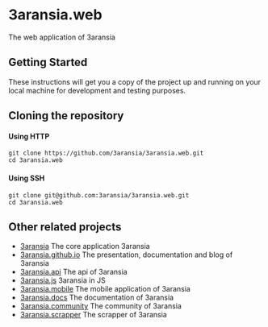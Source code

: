 # 3aransia.web

The web application of 3aransia

## Getting Started

These instructions will get you a copy of the project up and running on your local machine for development and testing purposes.

## Cloning the repository

#### Using HTTP

```
git clone https://github.com/3aransia/3aransia.web.git
cd 3aransia.web
```

#### Using SSH

```
git clone git@github.com:3aransia/3aransia.web.git
cd 3aransia.web
```

## Other related projects

- [3aransia](https://github.com/3aransia/3aransia.web) The core application 3aransia
- [3aransia.github.io](https://github.com/3aransia/3aransia.github.io) The presentation, documentation and blog of 3aransia
- [3aransia.api](https://github.com/3aransia/3aransia.api) The api of 3aransia
- [3aransia.js](https://github.com/3aransia/3aransia.js) 3aransia in JS
- [3aransia.mobile](https://github.com/3aransia/3aransia.mobile) The mobile application of 3aransia
- [3aransia.docs](https://github.com/3aransia/3aransia.docs) The documentation of 3aransia
- [3aransia.community](https://github.com/3aransia/3aransia.community) The community of 3aransia
- [3aransia.scrapper](https://github.com/3aransia/3aransia.scrapper) The scrapper of 3aransia
